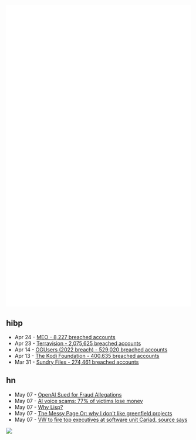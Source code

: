![Metrics](https://raw.githubusercontent.com/phixion/phixion/master/metrics.svg)

## hibp

<!--
for https://github.com/phixion/phixion/blob/main/.github/workflows/feeds.yml
-->
<!--START_SECTION:haveibeenpwnd-->
- Apr 24 - [MEO - 8,227 breached accounts](https://haveibeenpwned.com/PwnedWebsites#MEO)
- Apr 23 - [Terravision - 2,075,625 breached accounts](https://haveibeenpwned.com/PwnedWebsites#Terravision)
- Apr 14 - [OGUsers (2022 breach) - 529,020 breached accounts](https://haveibeenpwned.com/PwnedWebsites#OGUsers2022)
- Apr 13 - [The Kodi Foundation - 400,635 breached accounts](https://haveibeenpwned.com/PwnedWebsites#KodiFoundation)
- Mar 31 - [Sundry Files - 274,461 breached accounts](https://haveibeenpwned.com/PwnedWebsites#SundryFiles)
<!--END_SECTION:haveibeenpwnd-->

## hn

<!--
for https://github.com/phixion/phixion/blob/main/.github/workflows/feeds.yml
-->
<!--START_SECTION:hn-->
- May 07 - [OpenAI Sued for Fraud Allegations](https://webapps.sftc.org/captcha/captcha.dll?referrer=https://webapps.sftc.org/ci/CaseInfo.dll?CaseNum=CGC23606176)
- May 07 - [AI voice scams: 77% of victims lose money](https://9to5mac.com/2023/05/05/ai-voice-scams-how-to-prevent/)
- May 07 - [Why Lisp?](https://nyxt.atlas.engineer/article/why-lisp.org)
- May 07 - [The Messy Page Or: why I don&#x27;t like greenfield projects](https://registerspill.thorstenball.com/p/the-messy-page)
- May 07 - [VW to fire top executives at software unit Cariad, source says](https://www.reuters.com/business/autos-transportation/vw-fire-top-executives-software-unit-cariad-source-says-2023-05-06/)
<!--END_SECTION:hn-->

<!--
for https://yhype.me
-->
![](https://hit.yhype.me/github/profile?user_id=13013670)
